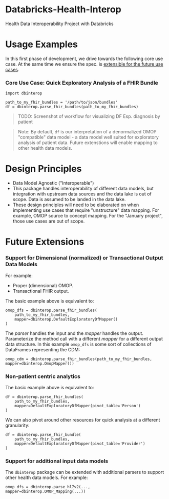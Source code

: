# Databricks-Health-Interop
Health Data Interoperability Project with Databricks

# Usage Examples
In this first phase of development, we drive
towards the following core use case. At the same
time we ensure the spec. is [extensible for the future
use cases](#future-extensions).

### Core Use Case: Quick Exploratory Analysis of a FHIR Bundle

```
import dbinterop

path_to_my_fhir_bundles = '/path/to/json/bundles'
df = dbinterop.parse_fhir_bundles(path_to_my_fhir_bundles)
```
> TODO: Screenshot of workflow for visualizing DF
> Esp. diagnosis by patient

> Note: By default, `df` is our interpretation of
> a denormalized OMOP "compatible" data model - a
> data model well suited for exploratory analysis of
> patient data. Future extenstions will enable mapping
> to other health data models.

# Design Principles
- Data Model Agnostic ("Interoperable")
- This package handles interoperability of different data models, but
  integration with upstream data sources and the data lake is out of
  scope. Data is assumed to be landed in the data lake.
- These design principles will need to be elaborated
  on when implementing use cases that require "unstructure" data mapping.
  For example, OMOP source to concept mapping. For the "January project",
  those use cases are out of scope.

# Future Extensions

### Support for Dimensional (normalized) or Transactional Output Data Models
For example:
- Proper (dimensional) OMOP.
- Transactional FHIR output.

The basic example above is equivalent to:
```
omop_dfs = dbinterop.parse_fhir_bundles(
    path_to_my_fhir_bundles, 
    mapper=dbinterop.DefaultExploratoryDfMapper()
)
```
The _parser_ handles the input and the _mapper_ handles the output. Parameterize the method call with
a different _mapper_ for a different output data structure. In this example
`omop_dfs` is some sort of collections of DataFrames representing the CDM:
```
omop_cdm = dbinterop.parse_fhir_bundles(path_to_my_fhir_bundles, mapper=dbinterop.OmopMapper())
```

### Non-patient centric analytics
The basic example above is equivalent to:
```
df = dbinterop.parse_fhir_bundles(
    path_to_my_fhir_bundles, 
    mapper=DefaultExploratoryDfMapper(pivot_table='Person')
)
```

We can also pivot around other resources for quick analysis at
a different granularity:
```
df = dbinterop.parse_fhir_bundle(
    path_to_my_fhir_bundles, 
    mapper=DefaultExploratoryDfMapper(pivot_table='Provider')
)
```

### Support for additional input data models
The `dbinterop` package can be extended with additional parsers to support
other health data models. For example:
```
omop_dfs = dbinterop.parse_hl7v2(..., mapper=dbinterop.OMOP_Mapping(...))
```

